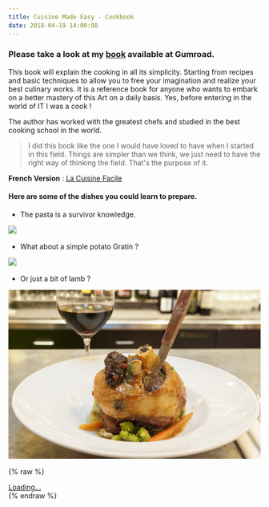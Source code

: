 ```yaml
---
title: Cuisine Made Easy - Cookbook
date: 2018-04-19 14:00:00
---
```


### Please take a look at my [book](https://gum.co/jwdRX) available at Gumroad.

This book will explain the cooking in all its simplicity. Starting from recipes and basic techniques to allow you to free your imagination and realize your best culinary works. It is a reference book for anyone who wants to embark on a better mastery of this Art on a daily basis. Yes, before entering in the world of IT I was a cook !

The author has worked with the greatest chefs and studied in the best cooking school in the world.

>I did this book like the one I would have loved to have when I started in this field. Things are simpler than we think, we just need to have the right way of thinking the field. That's the purpose of it.
>

**French Version** : [La Cuisine Facile](https://gum.co/tlAlT)

#### Here are some of the dishes you could learn to prepare.

* The pasta is a survivor knowledge.

![](/img/vitchakorn-koonyosying-527301-unsplash.jpg)

* What about a simple potato Gratin ?

![](/img/AdobeStock_135482278.jpeg)

* Or just a bit of lamb ?

![](/img/AdobeStock_80822565.jpeg)
     
{% raw %}        
<script src="https://gumroad.com/js/gumroad-embed.js"></script>
<div class="gumroad-product-embed" data-gumroad-product-id="jwdRX"><a href="https://gumroad.com/l/jwdRX">Loading...</a></div>
{% endraw %}